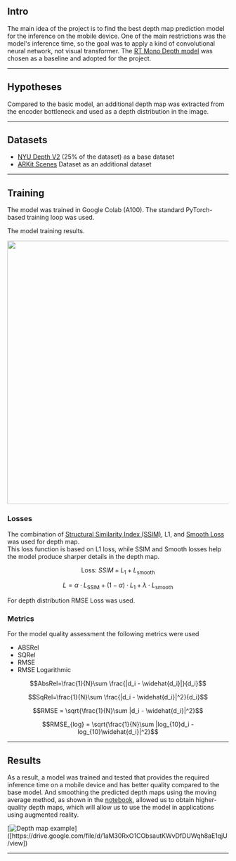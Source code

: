 ## Intro

The main idea of the project is to find the best depth map prediction model for the inference on the mobile device. One of the main restrictions was the model's inference time, so the goal was to apply a kind of convolutional neural network, not visual transformer. The [RT Mono Depth model](https://arxiv.org/pdf/2308.10569v1) was chosen as a baseline and adopted for the project.

----

## Hypotheses

Compared to the basic model, an additional depth map was extracted from the encoder bottleneck and used as a depth distribution in the image.

---

## Datasets

- [NYU Depth V2](https://www.kaggle.com/datasets/soumikrakshit/nyu-depth-v2) (25% of the dataset) as a base dataset
- [ARKit Scenes](https://github.com/apple/ARKitScenes) Dataset as an additional dataset
---

## Training

The model was trained in Google Colab (A100). The standard PyTorch-based training loop was used.

The model training results.

<img src="https://drive.google.com/uc?export=view&id=1LheO4yYG6nL1gnlQ8qKI7Ji8WzvjSYla" width="600"/>

### Losses

The combination of [Structural Similarity Index (SSIM)](https://arxiv.org/pdf/2006.13846.pdf), L1, and [Smooth Loss](https://arxiv.org/pdf/1806.01260.pdf) was used for depth map.  
This loss function is based on L1 loss, while SSIM and Smooth losses help the model produce sharper details in the depth map.

$$
\text{Loss: } SSIM + L_1 + L_{\text{smooth}}
$$

$$
L = \alpha \cdot L_{\text{SSIM}} + (1 - \alpha) \cdot L_1 + \lambda \cdot L_{\text{smooth}}
$$

For depth distribution RMSE Loss was used.

### Metrics

For the  model quality assessment the following metrics were used
- ABSRel
- SQRel
- RMSE
- RMSE Logarithmic

$$AbsRel=\frac{1}{N}\sum \frac{|d_i - \widehat{d_i}|}{d_i}$$

$$SqRel=\frac{1}{N}\sum \frac{|d_i - \widehat{d_i}|^2}{d_i}$$

$$RMSE = \sqrt{\frac{1}{N}\sum |d_i - \widehat{d_i}|^2}$$

$$RMSE_{log} = \sqrt{\frac{1}{N}\sum |log_{10}d_i - log_{10}\widehat{d_i}|^2}$$

---

## Results

As a result, a model was trained and tested that provides the required inference time on a mobile device and has better quality compared to the base model. And smoothing the predicted depth maps using the moving average method, as shown in the [notebook](https://github.com/fedor-konovalenko/depth_map/blob/main/notebooks/tests.ipynb), allowed us to obtain higher-quality depth maps, which will allow us to use the model in applications using augmented reality.

[![Depth map example]("https://img.youtube.com/vi/ID/0.jpg")]([https://drive.google.com/file/d/1aM30RxO1CObsautKWvDfDUWqh8aE1qjU/view])

---
